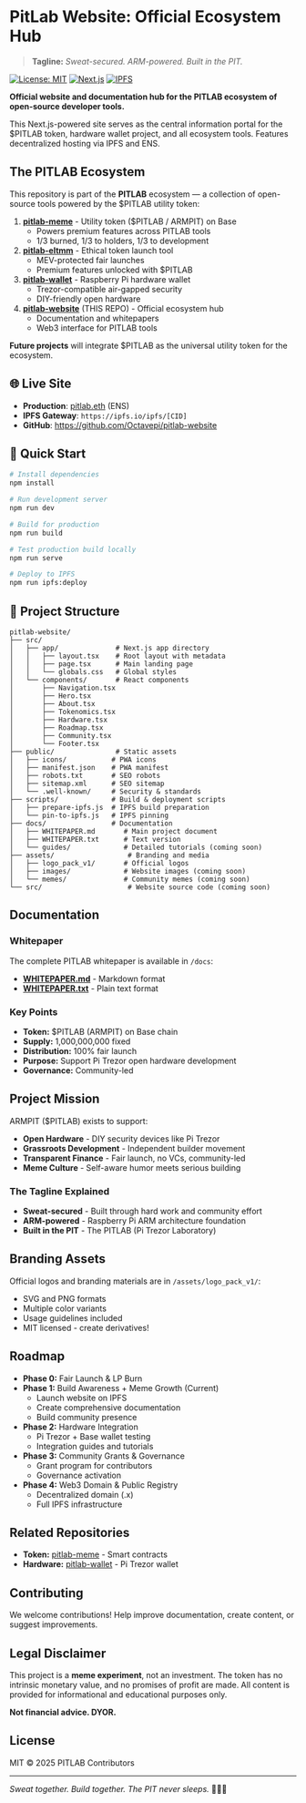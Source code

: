 # PitLab Website: Official Ecosystem Hub

> **Tagline:** *Sweat-secured. ARM-powered. Built in the PIT.*

[![License: MIT](https://img.shields.io/badge/License-MIT-yellow.svg)](https://opensource.org/licenses/MIT)
[![Next.js](https://img.shields.io/badge/Framework-Next.js-black.svg)](https://nextjs.org)
[![IPFS](https://img.shields.io/badge/Deployed-IPFS-blue.svg)](https://ipfs.io)

**Official website and documentation hub for the PITLAB ecosystem of open-source developer tools.**

This Next.js-powered site serves as the central information portal for the $PITLAB token, hardware wallet project, and all ecosystem tools. Features decentralized hosting via IPFS and ENS.

## The PITLAB Ecosystem

This repository is part of the **PITLAB** ecosystem — a collection of open-source tools powered by the $PITLAB utility token:

1. **[pitlab-meme](https://github.com/Octavepi/pitlab-meme)** - Utility token ($PITLAB / ARMPIT) on Base
   - Powers premium features across PITLAB tools
   - 1/3 burned, 1/3 to holders, 1/3 to development
2. **[pitlab-eltmm](https://github.com/Octavepi/pitlab-eltmm)** - Ethical token launch tool
   - MEV-protected fair launches
   - Premium features unlocked with $PITLAB
3. **[pitlab-wallet](https://github.com/Octavepi/pitlab-wallet)** - Raspberry Pi hardware wallet
   - Trezor-compatible air-gapped security
   - DIY-friendly open hardware
4. **[pitlab-website](https://github.com/Octavepi/pitlab-website)** (THIS REPO) - Official ecosystem hub
   - Documentation and whitepapers
   - Web3 interface for PITLAB tools

**Future projects** will integrate $PITLAB as the universal utility token for the ecosystem.

## 🌐 Live Site

- **Production**: [pitlab.eth](https://pitlab.eth.limo) (ENS)
- **IPFS Gateway**: `https://ipfs.io/ipfs/[CID]`
- **GitHub**: https://github.com/Octavepi/pitlab-website

## 🚀 Quick Start

```bash
# Install dependencies
npm install

# Run development server
npm run dev

# Build for production
npm run build

# Test production build locally
npm run serve

# Deploy to IPFS
npm run ipfs:deploy
```

## 📁 Project Structure

```
pitlab-website/
├── src/
│   ├── app/              # Next.js app directory
│   │   ├── layout.tsx    # Root layout with metadata
│   │   ├── page.tsx      # Main landing page
│   │   └── globals.css   # Global styles
│   └── components/       # React components
│       ├── Navigation.tsx
│       ├── Hero.tsx
│       ├── About.tsx
│       ├── Tokenomics.tsx
│       ├── Hardware.tsx
│       ├── Roadmap.tsx
│       ├── Community.tsx
│       └── Footer.tsx
├── public/               # Static assets
│   ├── icons/           # PWA icons
│   ├── manifest.json    # PWA manifest
│   ├── robots.txt       # SEO robots
│   ├── sitemap.xml      # SEO sitemap
│   └── .well-known/     # Security & standards
├── scripts/             # Build & deployment scripts
│   ├── prepare-ipfs.js  # IPFS build preparation
│   └── pin-to-ipfs.js   # IPFS pinning
├── docs/                # Documentation
│   ├── WHITEPAPER.md       # Main project document
│   ├── WHITEPAPER.txt      # Text version
│   └── guides/             # Detailed tutorials (coming soon)
├── assets/                  # Branding and media
│   ├── logo_pack_v1/       # Official logos
│   ├── images/             # Website images (coming soon)
│   └── memes/              # Community memes (coming soon)
└── src/                     # Website source code (coming soon)
```

## Documentation

### Whitepaper

The complete PITLAB whitepaper is available in `/docs`:
- **[WHITEPAPER.md](./docs/WHITEPAPER.md)** - Markdown format
- **[WHITEPAPER.txt](./docs/WHITEPAPER.txt)** - Plain text format

### Key Points

- **Token:** $PITLAB (ARMPIT) on Base chain
- **Supply:** 1,000,000,000 fixed
- **Distribution:** 100% fair launch
- **Purpose:** Support Pi Trezor open hardware development
- **Governance:** Community-led

## Project Mission

ARMPIT ($PITLAB) exists to support:
- **Open Hardware** - DIY security devices like Pi Trezor
- **Grassroots Development** - Independent builder movement
- **Transparent Finance** - Fair launch, no VCs, community-led
- **Meme Culture** - Self-aware humor meets serious building

### The Tagline Explained

- **Sweat-secured** - Built through hard work and community effort
- **ARM-powered** - Raspberry Pi ARM architecture foundation
- **Built in the PIT** - The PITLAB (Pi Trezor Laboratory)

## Branding Assets

Official logos and branding materials are in `/assets/logo_pack_v1/`:

- SVG and PNG formats
- Multiple color variants
- Usage guidelines included
- MIT licensed - create derivatives!

## Roadmap

- **Phase 0:** Fair Launch & LP Burn
- **Phase 1:** Build Awareness + Meme Growth (Current)
  - Launch website on IPFS
  - Create comprehensive documentation
  - Build community presence
- **Phase 2:** Hardware Integration
  - Pi Trezor + Base wallet testing
  - Integration guides and tutorials
- **Phase 3:** Community Grants & Governance
  - Grant program for contributors
  - Governance activation
- **Phase 4:** Web3 Domain & Public Registry
  - Decentralized domain (.x)
  - Full IPFS infrastructure

## Related Repositories

- **Token:** [pitlab-meme](https://github.com/Octavepi/pitlab-meme) - Smart contracts
- **Hardware:** [pitlab-wallet](https://github.com/Octavepi/pitlab-wallet) - Pi Trezor wallet

## Contributing

We welcome contributions! Help improve documentation, create content, or suggest improvements.

## Legal Disclaimer

This project is a **meme experiment**, not an investment. The token has no intrinsic monetary value, and no promises of profit are made. All content is provided for informational and educational purposes only.

**Not financial advice. DYOR.**

## License

MIT © 2025 PITLAB Contributors

---

*Sweat together. Build together. The PIT never sleeps.* 🏋️‍♂️💪


